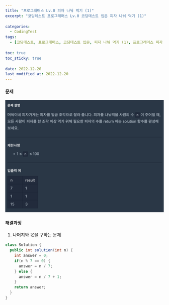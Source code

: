 ```yaml
---
title: "프로그래머스 Lv.0 피자 나눠 먹기 (1)"
excerpt: "코딩테스트 프로그래머스 Lv.0 코딩테스트 입문 피자 나눠 먹기 (1)"

categories:
  - CodingTest
tags:
  - [코딩테스트, 프로그래머스, 코딩테스트 입문, 피자 나눠 먹기 (1), 프로그래머스 피자 나눠 먹기 (1), programmers, codingtest, 코딩테스트 연습, 프로그래머스 피자 나눠 먹기 (1) 자바]

toc: true
toc_sticky: true
 
date: 2022-12-20
last_modified_at: 2022-12-20
---
```


#### 문제
![51](/assets/images/52.png)

#### 해결과정
1. 나머지와 몫을 구하는 문제

```java
class Solution {
  public int solution(int n) {
    int answer = 0;
    if(n % 7 == 0) {
      answer = n / 7;    
    } else {
      answer = n / 7 + 1;    
    }
    return answer;
  }
}
```